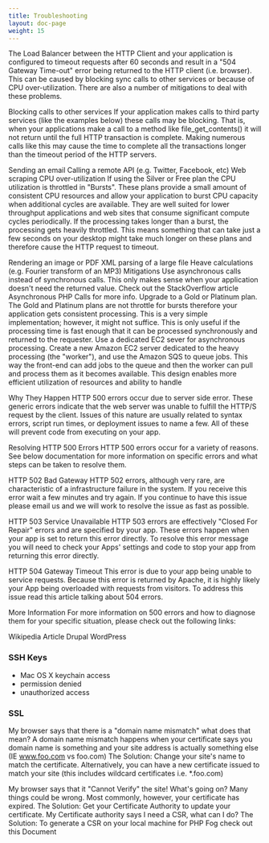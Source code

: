 ```yaml
---
title: Troubleshooting
layout: doc-page
weight: 15
---
```


The Load Balancer between the HTTP Client and your application is configured to timeout requests after 60 seconds and result in a "504 Gateway Time-out" error being returned to the HTTP client (i.e. browser). This can be caused by blocking sync calls to other services or because of CPU over-utilization. There are also a number of mitigations to deal with these problems.

Blocking calls to other services
If your application makes calls to third party services (like the examples below) these calls may be blocking. That is, when your applications make a call to a method like file_get_contents() it will not return until the full HTTP transaction is complete. Making numerous calls like this may cause the time to complete all the transactions longer than the timeout period of the HTTP servers.

Sending an email
Calling a remote API (e.g. Twitter, Facebook, etc)
Web scraping
CPU over-utilization
If using the Silver or Free plan the CPU utilization is throttled in "Bursts". These plans provide a small amount of consistent CPU resources and allow your application to burst CPU capacity when additional cycles are available. They are well suited for lower throughput applications and web sites that consume significant compute cycles periodically. If the processing takes longer than a burst, the processing gets heavily throttled. This means something that can take just a few seconds on your desktop might take much longer on these plans and therefore cause the HTTP request to timeout.

Rendering an image or PDF
XML parsing of a large file
Heave calculations (e.g. Fourier transform of an MP3)
Mitigations
Use asynchronous calls instead of synchronous calls. This only makes sense when your application doesn't need the returned value. Check out the StackOverflow article Asynchronous PHP Calls for more info.
Upgrade to a Gold or Platinum plan. The Gold and Platinum plans are not throttle for bursts therefore your application gets consistent processing. This is a very simple implementation; however, it might not suffice. This is only useful if the processing time is fast enough that it can be processed synchronously and returned to the requester.
Use a dedicated EC2 sever for asynchronous processing. Create a new Amazon EC2 server dedicated to the heavy processing (the "worker"), and use the Amazon SQS to queue jobs. This way the front-end can add jobs to the queue and then the worker can pull and process them as it becomes available. This design enables more efficient utilization of resources and ability to handle

Why They Happen
HTTP 500 errors occur due to server side error. These generic errors indicate that the web server was unable to fulfill the HTTP/S request by the client. Issues of this nature are usually related to syntax errors, script run times, or deployment issues to name a few. All of these will prevent code from executing on your app.

Resolving HTTP 500 Errors
HTTP 500 errors occur for a variety of reasons. See below documentation for more information on specific errors and what steps can be taken to resolve them.

HTTP 502 Bad Gateway
HTTP 502 errors, although very rare, are characteristic of a infrastructure failure in the system. If you receive this error wait a few minutes and try again. If you continue to have this issue please
email us and we will work to resolve the issue as fast as possible.

HTTP 503 Service Unavailable
HTTP 503 errors are effectively "Closed For Repair" errors and are specified by your app. These errors happen when your app is set to return this error directly. To resolve this error message you will need to check your Apps' settings and code to stop your app from returning this error directly.

HTTP 504 Gateway Timeout
This error is due to your app being unable to service requests. Because this error is returned by Apache, it is highly likely your App being overloaded with requests from visitors. To address this issue read this article talking about 504 errors.

More Information
For more information on 500 errors and how to diagnose them for your specific situation, please check out the following links:

Wikipedia Article
Drupal
WordPress


### SSH Keys

* Mac OS X keychain access
* permission denied
* unauthorized access


### SSL

My browser says that there is a "domain name mismatch" what does that mean?
A domain name mismatch happens when your certificate says you domain name is something and your site address is actually something else (IE www.foo.com vs foo.com)
The Solution: Change your site's name to match the certificate. Alternatively, you can have a new certificate issued to match your site (this includes wildcard certificates i.e. *.foo.com)

My browser says that it "Cannot Verify" the site! What's going on?
Many things could be wrong. Most commonly, however, your certificate has expired.
The Solution: Get your Certificate Authority to update your certificate.
My Certificate authority says I need a CSR, what can I do?
The Solution: To generate a CSR on your local machine for PHP Fog check out this Document
